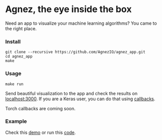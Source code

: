 # Agnez, the eye inside the box

Need an app to visualize your machine learning algorithms? You came to the
right place.

### Install
```shell
git clone --recursive https://github.com/AgnezIO/agnez_app.git
cd agnez_app
make
```

### Usage
```shell
make run
```
Send beautiful visualization to the app and check the results on
[localhost:3000](http://localhost:3000). If you are a Keras user, you can do
that using [callbacks](https://github.com/AgnezIO/agnez_app.git).

Torch callbacks are coming soon.

### Example
Check this [demo](http://agnez.herokuapp.com) or run this [code](https://github.com/AgnezIO/agnez/blob/master/examples/MNIST.ipynb). 
